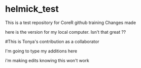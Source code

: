 # helmick_test
This is a test repository for CoreR github training
Changes made 

here is the version for my local computer. Isn't that great ?? 

#This is Tonya's contribution as a collaborator

I'm going to type my additions here


i'm making edits knowing this won't work 

